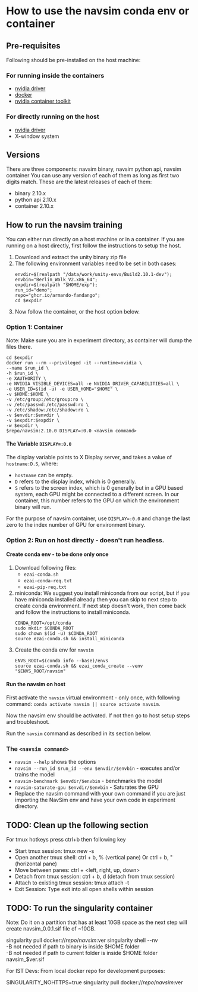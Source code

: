# How to use the navsim conda env or container

## Pre-requisites

Following should be pre-installed on the host machine:

### For running inside the containers

* [nvidia driver](https://github.com/NVIDIA/nvidia-docker/wiki/Frequently-Asked-Questions#how-do-i-install-the-nvidia-driver)
* [docker](https://docs.docker.com/get-docker/)
* [nvidia container toolkit](https://github.com/NVIDIA/nvidia-docker)

### For directly running on the host

* [nvidia driver](https://github.com/NVIDIA/nvidia-docker/wiki/Frequently-Asked-Questions#how-do-i-install-the-nvidia-driver)
* X-window system

## Versions

There are three components: navsim binary, navsim python api, navsim container
You can use any version of each of them as long as first two digits match.
These are the latest releases of each of them:
* binary 2.10.x
* python api 2.10.x
* container 2.10.x

## How to run the navsim training

You can either run directly on a host machine or in a container.
If you are running on a host directly,
first follow the instructions to setup the host.

1. Download and extract the unity binary zip file
2. The following environment variables need to be set in both cases:
   ```shell
   envdir=$(realpath "/data/work/unity-envs/Build2.10.1-dev");
   envbin="Berlin_Walk_V2.x86_64"; 
   expdir=$(realpath "$HOME/exp"); 
   run_id="demo"; 
   repo="ghcr.io/armando-fandango";
   cd $expdir
   ```
3. Now follow the container, or the host option below.

### Option 1: Container

Note: Make sure you are in experiment directory,
as container will dump the files there.

   ```shell
   cd $expdir
   docker run --rm --privileged -it --runtime=nvidia \
   --name $run_id \
   -h $run_id \
   -e XAUTHORITY \
   -e NVIDIA_VISIBLE_DEVICES=all -e NVIDIA_DRIVER_CAPABILITIES=all \
   -e USER_ID=$(id -u) -e USER_HOME="$HOME" \
   -v $HOME:$HOME \
   -v /etc/group:/etc/group:ro \
   -v /etc/passwd:/etc/passwd:ro \
   -v /etc/shadow:/etc/shadow:ro \
   -v $envdir:$envdir \
   -v $expdir:$expdir \
   -w $expdir \
   $repo/navsim:2.10.0 DISPLAY=:0.0 <navsim command>
   ```

#### The Variable `DISPLAY=:0.0`
The display variable points to X Display server, and takes a value of `hostname:D.S`, where:
* `hostname` can be empty.
* `D` refers to the display index, which is 0 generally.
* `S` refers to the screen index, which is 0 generally but in a GPU based 
  system, each GPU might be connected to a different screen. 
  In our container, this number refers to the GPU on which the environment 
  binary will run.

For the purpose of navsim container, use `DISPLAY=:0.0` and change the last 
zero to the index number of GPU for environment binary.

### Option 2: Run on host directly - doesn't run headless.

#### Create conda env - to be done only once

1. Download following files:
   * `ezai-conda.sh`
   * `ezai-conda-req.txt`
   * `ezai-pip-req.txt`
2. miniconda: We suggest you install miniconda from our script, but if you have
   miniconda installed already then you can skip to next step to create conda
   environment. If next step doesn't work, then come back and follow the
   instructions to install miniconda.
    ```
    CONDA_ROOT=/opt/conda
    sudo mkdir $CONDA_ROOT
    sudo chown $(id -u) $CONDA_ROOT
    source ezai-conda.sh && install_miniconda
    ```
3. Create the conda env for `navsim`
    ```
    ENVS_ROOT=$(conda info --base)/envs
    source ezai-conda.sh && ezai_conda_create --venv "$ENVS_ROOT/navsim"
    ```
   
#### Run the navsim on host

First activate the `navsim` virtual environment - only once, with following 
command: `conda activate navsim || source activate navsim`.

Now the navsim env should be activated. If not then go to host setup steps
and troubleshoot.

Run the `navsim` command as described in its section below.

### The `<navsim command>`

* `navsim --help` shows the options
* `navsim --run_id $run_id --env $envdir/$envbin` - executes and/or trains the model
* `navsim-benchmark $envdir/$envbin` - benchmarks the model
* `navsim-saturate-gpu $envdir/$envbin` - Saturates the GPU
* Replace the navsim command with your own command if you are just importing
  the NavSim env and have your own code in experiment directory.


## TODO: Clean up the following section

For tmux hotkeys press ctrl+b then following key

* Start tmux session: tmux new -s <session name>
* Open another tmux shell: ctrl + b, % (vertical pane) Or ctrl + b, " (horizontal pane)
* Move between panes: ctrl + <left, right, up, down>
* Detach from tmux session: ctrl + b, d  (detach from tmux session)
* Attach to existing tmux session: tmux attach -t <session name>
* Exit Session: Type exit into all open shells within session

## TODO: To run the singularity container
Note: Do it on a partition that has at least 10GB space as the next step will create navsim_0.0.1.sif file of ~10GB.

singularity pull docker://$repo/navsim:$ver
singularity shell --nv \
-B <absolute path of sim binary folder>  not needed if path to binary is inside $HOME folder  
-B <absolute path of current folder>  not needed if path to current folder is inside $HOME folder
navsim_$ver.sif


For IST Devs: From local docker repo for development purposes:

SINGULARITY_NOHTTPS=true singularity pull docker://$repo/navsim:$ver
